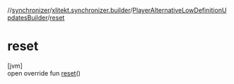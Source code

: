 //[synchronizer](../../../index.md)/[xlitekt.synchronizer.builder](../index.md)/[PlayerAlternativeLowDefinitionUpdatesBuilder](index.md)/[reset](reset.md)

# reset

[jvm]\
open override fun [reset](reset.md)()
